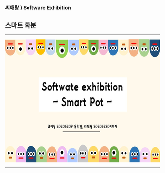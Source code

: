 ### 씨애랑 ) Software Exhibition 
## 스마트 화분

------------

<img src = pptimg/슬라이드0001.jpg height=400 width=550>

------------

